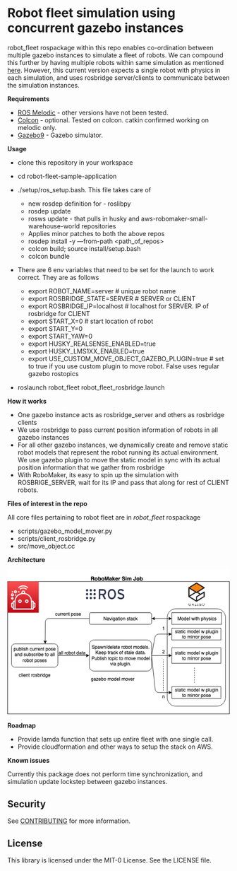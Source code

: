 # Robot fleet simulation using concurrent gazebo instances

robot_fleet rospackage within this repo enables co-ordination between multiple gazebo instances to simulate a fleet of robots. We can compound this further by having multiple robots within same simulation as mentioned [here](https://answers.ros.org/question/41433/multiple-robots-simulation-and-navigation/). However, this current version expects a single robot with physics in each simulation, and uses rosbridge server/clients to communicate between the simulation instances.

**Requirements**
* [ROS Melodic](http://wiki.ros.org/melodic) - other versions have not been tested.
* [Colcon](https://colcon.readthedocs.io) - optional. Tested on colcon. catkin confirmed working on melodic only.
* [Gazebo9](http://gazebosim.org/blog/gazebo9) - Gazebo simulator.

**Usage**

* clone this repository in your workspace
* cd robot-fleet-sample-application
* ./setup/ros_setup.bash. This file takes care of
   * new rosdep definition for - roslibpy
   * rosdep update
   * rosws update - that pulls in husky and aws-robomaker-small-warehouse-world repositories
   * Applies minor patches to both the above repos
   * rosdep install -y —from-path <path_of_repos>
   * colcon build; source install/setup.bash
   * colcon bundle
* There are 6 env variables that need to be set for the launch to work correct. They are as follows
    * export ROBOT_NAME=server  # unique robot name
    * export ROSBRIDGE_STATE=SERVER  # SERVER or CLIENT
    * export ROSBRIDGE_IP=localhost  # localhost for SERVER. IP of rosbridge for CLIENT
    * export START_X=0  # start location of robot
    * export START_Y=0
    * export START_YAW=0
    * export HUSKY_REALSENSE_ENABLED=true
    * export HUSKY_LMS1XX_ENABLED=true
    * export USE_CUSTOM_MOVE_OBJECT_GAZEBO_PLUGIN=true  # set to true if you use custom plugin to move robot. False uses regular gazebo rostopics

* roslaunch robot_fleet robot_fleet_rosbridge.launch

**How it works**

* One gazebo instance acts as rosbridge_server and others as rosbridge clients
* We use rosbridge to pass current position information of robots in all gazebo instances
* For all other gazebo instances, we dynamically create and remove static robot models that represent the robot running its actual environment. We use gazebo plugin to move the static model in sync with its actual position information that we gather from rosbridge
* With RoboMaker, its easy to spin up the simulation with ROSBRIGE_SERVER, wait for its IP and pass that along for rest of CLIENT robots.

**Files of interest in the repo**

All core files pertaining to robot fleet are in _*robot_fleet*_ rospackage

* scripts/gazebo_model_mover.py
* scripts/client_rosbridge.py
* src/move_object.cc

**Architecture**

![multibot_image](multibot.png)

**Roadmap**

* Provide lamda function that sets up entire fleet with one single call.
* Provide cloudformation and other ways to setup the stack on AWS.

**Known issues**

Currently this package does not perform time synchronization, and simulation update lockstep between gazebo instances.

## Security

See [CONTRIBUTING](CONTRIBUTING.md#security-issue-notifications) for more information.

## License

This library is licensed under the MIT-0 License. See the LICENSE file.

